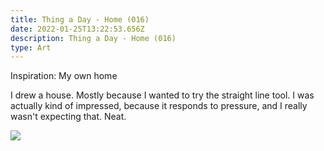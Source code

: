 ```yaml
---
title: Thing a Day - Home (016)
date: 2022-01-25T13:22:53.656Z
description: Thing a Day - Home (016)
type: Art
---
```

Inspiration: My own home

I drew a house. Mostly because I wanted to try the straight line tool. I was actually kind of impressed, because it responds to pressure, and I really wasn't expecting that. Neat.


![](/img/016-thing-a-day-home.png)